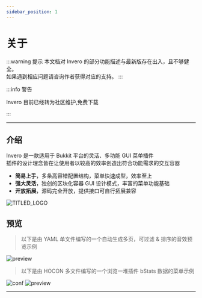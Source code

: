 ```yaml
---
sidebar_position: 1
---
```


# 关于

:::warning 提示
本文档对 Invero 的部分功能描述与最新版存在出入，且不够健全。  
如果遇到相应问题请咨询作者获得对应的支持。
:::

:::info 警告

Invero 目前已经转为社区维护,免费下载

:::

---

## 介绍

Invero 是一款适用于 Bukkit 平台的灵活、多功能 GUI 菜单插件  
插件的设计理念皆在让使用者以较高的效率创造出符合功能需求的交互容器

- **简易上手**，多条高容错配置结构，菜单快速成型，效率至上
- **强大灵活**，独创的区块化容器 GUI 设计模式，丰富的菜单功能基础
- **开放拓展**，源码完全开放，提供接口可自行拓展兼容

![TITLED_LOGO](/img/invero_titled_logo.png)

## 预览

> 以下是由 YAML 单文件编写的一个自动生成多页，可过滤 & 排序的音效预览示例

![preview](/res/ui_sounds.png)

> 以下是由 HOCON 多文件编写的一个浏览一堆插件 bStats 数据的菜单示例

![conf](/res/ui_bstats_conf.png)
![preview](/res/ui_bstats.gif)

---